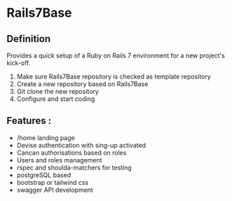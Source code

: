 # Rails7Base

## Definition
Provides a quick setup of a Ruby on Rails 7 environment for a new project's kick-off.
1. Make sure Rails7Base repository is checked as template repository
2. Create a new repository based on Rails7Base
3. Git clone the new repository
4. Configure and start coding

## Features :
 * /home landing page
 * Devise authentication with sing-up activated
 * Cancan authorisations based on roles
 * Users and roles management
 * rspec and shoulda-matchers for testing
 * postgreSQL based
 * bootstrap or tailwind css
 * swagger API development
